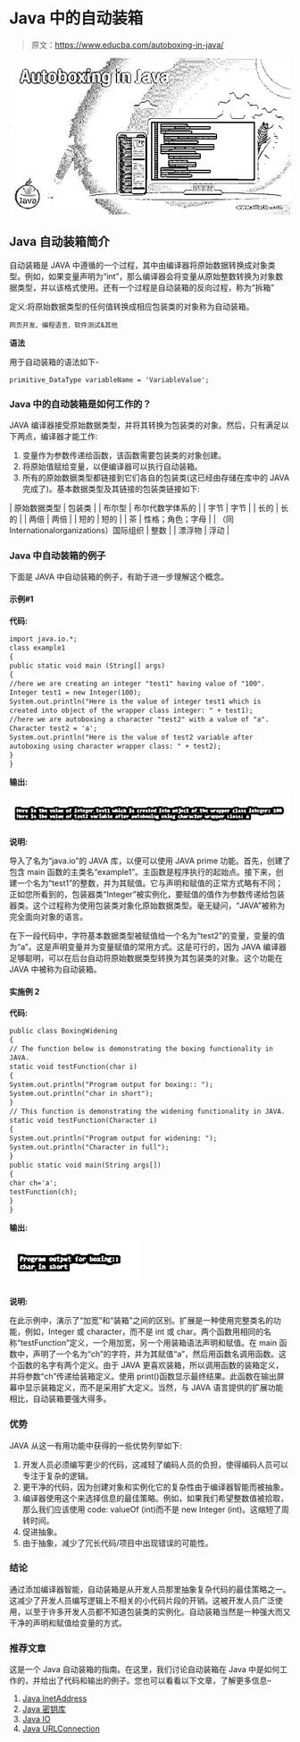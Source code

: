 # Java 中的自动装箱

> 原文：<https://www.educba.com/autoboxing-in-java/>

![Autoboxing in Java](img/a1050420a48f5d493023471ebe65e2f8.png)



## Java 自动装箱简介

自动装箱是 JAVA 中遵循的一个过程，其中由编译器将原始数据转换成对象类型。例如，如果变量声明为“int”，那么编译器会将变量从原始整数转换为对象数据类型，并以该格式使用。还有一个过程是自动装箱的反向过程，称为“拆箱”

定义:将原始数据类型的任何值转换成相应包装类的对象称为自动装箱。

<small>网页开发、编程语言、软件测试&其他</small>

**语法**

用于自动装箱的语法如下-

```
primitive_DataType variableName = 'VariableValue';
```

### Java 中的自动装箱是如何工作的？

JAVA 编译器接受原始数据类型，并将其转换为包装类的对象。然后，只有满足以下两点，编译器才能工作:

1.  变量作为参数传递给函数，该函数需要包装类的对象创建。
2.  将原始值赋给变量，以便编译器可以执行自动装箱。
3.  所有的原始数据类型都链接到它们各自的包装类(这已经由存储在库中的 JAVA 完成了)。基本数据类型及其链接的包装类链接如下:

| 原始数据类型 | 包装类 |
| 布尔型 | 布尔代数学体系的 |
| 字节 | 字节 |
| 长的 | 长的 |
| 两倍 | 两倍 |
| 短的 | 短的 |
| 茶 | 性格；角色；字母 |
| （同 Internationalorganizations）国际组织 | 整数 |
| 漂浮物 | 浮动 |

### Java 中自动装箱的例子

下面是 JAVA 中自动装箱的例子，有助于进一步理解这个概念。

#### 示例#1

**代码:**

```
import java.io.*;
class example1
{
public static void main (String[] args)
{
//here we are creating an integer "test1" having value of "100".
Integer test1 = new Integer(100);
System.out.println("Here is the value of integer test1 which is created into object of the wrapper class integer: " + test1);
//here we are autoboxing a character "test2" with a value of "a".
Character test2 = 'a';
System.out.println("Here is the value of test2 variable after autoboxing using character wrapper class: " + test2);
}
}
```

**输出:**

![Autoboxing in Java output 1](img/eb5f0ebc01b5571be0aeeeb742d60e12.png)



**说明:**

导入了名为“java.io”的 JAVA 库，以便可以使用 JAVA prime 功能。首先，创建了包含 main 函数的主类名“example1”。主函数是程序执行的起始点。接下来，创建一个名为“test1”的整数，并为其赋值。它与声明和赋值的正常方式略有不同；正如您所看到的，包装器类“Integer”被实例化，要赋值的值作为参数传递给包装器类。这个过程称为使用包装类对象化原始数据类型。毫无疑问，“JAVA”被称为完全面向对象的语言。

在下一段代码中，字符基本数据类型被赋值给一个名为“test2”的变量，变量的值为“a”。这是声明变量并为变量赋值的常用方式。这是可行的，因为 JAVA 编译器足够聪明，可以在后台自动将原始数据类型转换为其包装类的对象。这个功能在 JAVA 中被称为自动装箱。

#### 实施例 2

**代码:**

```
public class BoxingWidening
{
// The function below is demonstrating the boxing functionality in JAVA.
static void testFunction(char i)
{
System.out.println("Program output for boxing:: ");
System.out.println("char in short");
}
// This function is demonstrating the widening functionality in JAVA.
static void testFunction(Character i)
{
System.out.println("Program output for widening: ");
System.out.println("Character in full");
}
public static void main(String args[])
{
char ch='a';
testFunction(ch);
}
}
```

**输出:**

![output 2](img/cd84c212b73642a35c6692ddf5eb13fc.png)



**说明:**

在此示例中，演示了“加宽”和“装箱”之间的区别。扩展是一种使用完整类名的功能，例如，Integer 或 character，而不是 int 或 char。两个函数用相同的名称“testFunction”定义，一个用加宽，另一个用装箱语法声明和赋值。在 main 函数中，声明了一个名为“ch”的字符，并为其赋值“a”，然后用函数名调用函数。这个函数的名字有两个定义。由于 JAVA 更喜欢装箱，所以调用函数的装箱定义，并将参数“ch”传递给装箱定义。使用 print()函数显示最终结果。此函数在输出屏幕中显示装箱定义，而不是采用扩大定义。当然，与 JAVA 语言提供的扩展功能相比，自动装箱要强大得多。

### 优势

JAVA 从这一有用功能中获得的一些优势列举如下:

1.  开发人员必须编写更少的代码，这减轻了编码人员的负担，使得编码人员可以专注于复杂的逻辑。
2.  更干净的代码，因为创建对象和实例化它的复杂性由于编译器智能而被抽象。
3.  编译器使用这个来选择信息的最佳策略。例如，如果我们希望整数值被拾取，那么我们应该使用 code: valueOf (int)而不是 new Integer (int)。这缩短了周转时间。
4.  促进抽象。
5.  由于抽象，减少了冗长代码/项目中出现错误的可能性。

### 结论

通过添加编译器智能，自动装箱是从开发人员那里抽象复杂代码的最佳策略之一。这减少了开发人员编写逻辑上不相关的小代码片段的开销。这被开发人员广泛使用，以至于许多开发人员都不知道包装类的实例化。自动装箱当然是一种强大而又干净的声明和赋值给变量的方式。

### 推荐文章

这是一个 Java 自动装箱的指南。在这里，我们讨论自动装箱在 Java 中是如何工作的，并给出了代码和输出的例子。您也可以看看以下文章，了解更多信息–

1.  [Java InetAddress](https://www.educba.com/java-inetaddress/)
2.  [Java 密钥库](https://www.educba.com/java-keystore/)
3.  [Java IO](https://www.educba.com/java-io/)
4.  [Java URLConnection](https://www.educba.com/java-urlconnection/)





